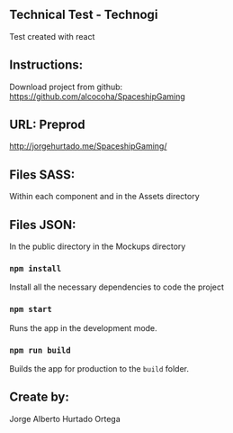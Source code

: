 
## Technical Test - Technogi

Test created with react

## Instructions:

Download project from github: https://github.com/alcocoha/SpaceshipGaming

## URL: Preprod

http://jorgehurtado.me/SpaceshipGaming/

## Files SASS:

Within each component and in the Assets directory

## Files JSON:

In the public directory in the Mockups directory

### `npm install`

Install all the necessary dependencies to code the project

### `npm start`

Runs the app in the development mode.

### `npm run build`

Builds the app for production to the `build` folder.

## Create by:

Jorge Alberto Hurtado Ortega
